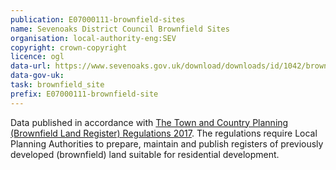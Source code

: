 ```yaml
---
publication: E07000111-brownfield-sites
name: Sevenoaks District Council Brownfield Sites
organisation: local-authority-eng:SEV
copyright: crown-copyright
licence: ogl
data-url: https://www.sevenoaks.gov.uk/download/downloads/id/1042/brownfield_land_register_-_december_2017.xlsx
data-gov-uk: 
task: brownfield_site
prefix: E07000111-brownfield-site
---
```


Data published in accordance with [The Town and Country Planning (Brownfield Land Register) Regulations 2017](http://www.legislation.gov.uk/uksi/2017/403/contents/made).
The regulations require Local Planning Authorities to prepare, maintain and publish registers of previously developed (brownfield) land suitable for residential development.

